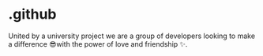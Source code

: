 # .github
United by a university project we are a group of developers looking to make a difference 😎with the power of love and friendship ✨.
